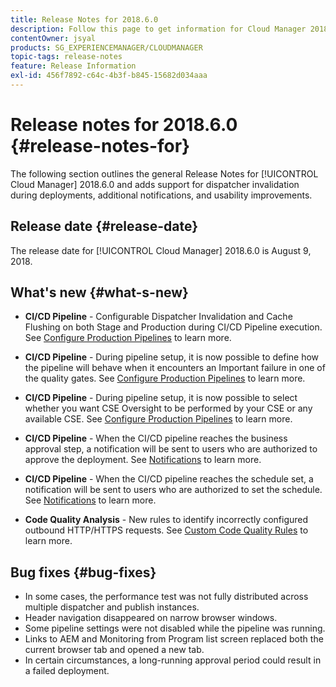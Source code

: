 ```yaml
---
title: Release Notes for 2018.6.0
description: Follow this page to get information for Cloud Manager 2018.6.0.
contentOwner: jsyal
products: SG_EXPERIENCEMANAGER/CLOUDMANAGER
topic-tags: release-notes
feature: Release Information
exl-id: 456f7892-c64c-4b3f-b845-15682d034aaa
---
```

# Release notes for 2018.6.0 {#release-notes-for}

The following section outlines the general Release Notes for [!UICONTROL Cloud Manager] 2018.6.0 and adds support for dispatcher invalidation during deployments, additional notifications, and usability improvements.

## Release date {#release-date}

The release date for [!UICONTROL Cloud Manager] 2018.6.0 is August 9, 2018.

## What's new {#what-s-new}

* **CI/CD Pipeline** - Configurable Dispatcher Invalidation and Cache Flushing on both Stage and Production during CI/CD Pipeline execution. See [Configure Production Pipelines](/help/using/production-pipelines.md) to learn more.

* **CI/CD Pipeline** - During pipeline setup, it is now possible to define how the pipeline will behave when it encounters an Important failure in one of the quality gates. See [Configure Production Pipelines](/help/using/production-pipelines.md) to learn more.  

* **CI/CD Pipeline** - During pipeline setup, it is now possible to select whether you want CSE Oversight to be performed by your CSE or any available CSE. See [Configure Production Pipelines](/help/using/production-pipelines.md) to learn more.

* **CI/CD Pipeline** - When the CI/CD pipeline reaches the business approval step, a notification will be sent to users who are authorized to approve the deployment. See [Notifications](/help/using/notifications.md) to learn more.  

* **CI/CD Pipeline** - When the CI/CD pipeline reaches the schedule set, a notification will be sent to users who are authorized to set the schedule. See [Notifications](/help/using/notifications.md) to learn more.  

* **Code Quality Analysis** - New rules to identify incorrectly configured outbound HTTP/HTTPS requests. See [Custom Code Quality Rules](/help/using/custom-code-quality-rules.md) to learn more.

## Bug fixes {#bug-fixes}

* In some cases, the performance test was not fully distributed across multiple dispatcher and publish instances.
* Header navigation disappeared on narrow browser windows.
* Some pipeline settings were not disabled while the pipeline was running.
* Links to AEM and Monitoring from Program list screen replaced both the current browser tab and opened a new tab.
* In certain circumstances, a long-running approval period could result in a failed deployment.
